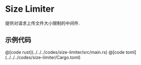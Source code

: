 # Size Limiter

提供对请求上传文件大小限制的中间件.

## 示例代码


<CodeGroup>
<CodeGroupItem title="main.rs" active>
@[code rust](../../../codes/size-limiter/src/main.rs)

</CodeGroupItem>
<CodeGroupItem title="Cargo.toml">
@[code toml](../../../codes/size-limiter/Cargo.toml)

</CodeGroupItem>
</CodeGroup>